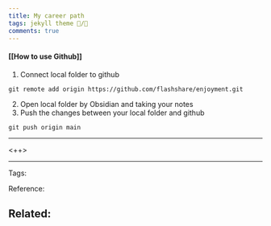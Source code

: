 ```yaml
---
title: My career path
tags: jekyll theme 📝️/🌱
comments: true
---
```


#### [[How to use Github]]
1. Connect local folder to github 
```
git remote add origin https://github.com/flashshare/enjoyment.git
```

2. Open local folder by Obsidian and taking your notes
3. Push the changes between your local folder and github 
```
git push origin main
```
---

<++>

---
Tags: 

Reference:

Related:
- 